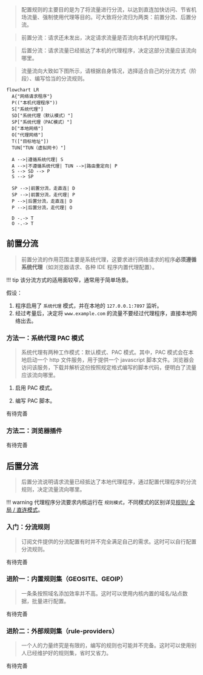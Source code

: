> 配置规则的主要目的是为了将流量进行分流，以达到直连加快访问、节省机场流量、强制使用代理等目的。可大致将分流归为两类：前置分流、后置分流。

> 前置分流：请求还未发出，决定请求流量是否流向本机的代理程序。

> 后置分流：请求流量已经抵达了本机的代理程序，决定这部分流量应该流向哪里。

> 流量流向大致如下图所示，请根据自身情况，选择适合自己的分流方式（阶段）、编写恰当的分流规则。

```mermaid
flowchart LR
  A{"网络请求程序"}
  P(("本机代理程序"))
  S["系统代理"]
  SD["系统代理（默认模式）"]
  SP["系统代理（PAC模式）"]
  D["本地网络"]
  O["代理网络"]
  T(["目标地址"])
  TUN["TUN（虚拟网卡）"]

  A -->|遵循系统代理| S
  A -->|不遵循系统代理| TUN -->|路由重定向| P
  S --> SD --> P
  S --> SP

  SP -->|前置分流，走直连| D
  SP -->|前置分流，走代理| P
  P -->|后置分流，走直连| D
  P -->|后置分流，走代理| O

  D -.-> T
  O -.-> T
```

## 前置分流

> 前置分流的作用范围主要是系统代理，这要求进行网络请求的程序**必须遵循系统代理**（如浏览器请求、各种 IDE 程序内置代理配置）。

<!-- prettier-ignore -->
!!! tip
    该分流方式的适用面较窄，通常用于简单场景。

假设：

1. 程序启用了 `系统代理` 模式，并在本地的 `127.0.0.1:7897` 监听。
2. 经过考量后，决定将 `www.example.com` 的流量不要经过代理程序，直接本地网络出去。

### 方法一：系统代理 PAC 模式

> 系统代理有两种工作模式：默认模式、PAC 模式。其中，PAC 模式会在本地启动一个 http 文件服务，用于提供一个 javascript 脚本文件。浏览器会访问该服务，下载并解析这份按照规定格式编写的脚本代码，便明白了流量应该流向哪里。

1. 启用 PAC 模式。

2. 编写 PAC 脚本。

有待完善

### 方法二：浏览器插件

有待完善

## 后置分流

> 后置分流说明请求流量已经抵达了本地代理程序，通过配置代理程序的分流规则，决定流量流向哪里。

<!-- prettier-ignore -->
!!! warning
    代理程序分流要求内核运行在 `规则模式`，不同模式的区别详见[规则/ 全局 / 直连模式](./term.md#_1)。

### 入门：分流规则

> 订阅文件提供的分流配置有时并不完全满足自己的需求。这时可以自行配置分流规则。

有待完善

### 进阶一：内置规则集（GEOSITE、GEOIP）

> 一条条按照域名添加效率并不高。这时可以使用内核内置的域名/站点数据，批量进行配置。

有待完善

### 进阶二：外部规则集（rule-providers）

> 一个人的力量终究是有限的，编写的规则也可能并不完备。这时可以使用别人已经维护好的规则集，省时又省力。

有待完善
